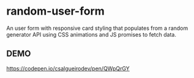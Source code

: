 # random-user-form

An user form with responsive card styling that populates from a random generator API using CSS animations and JS promises to fetch data.

## DEMO
https://codepen.io/csalgueirodev/pen/QWpQrGY
